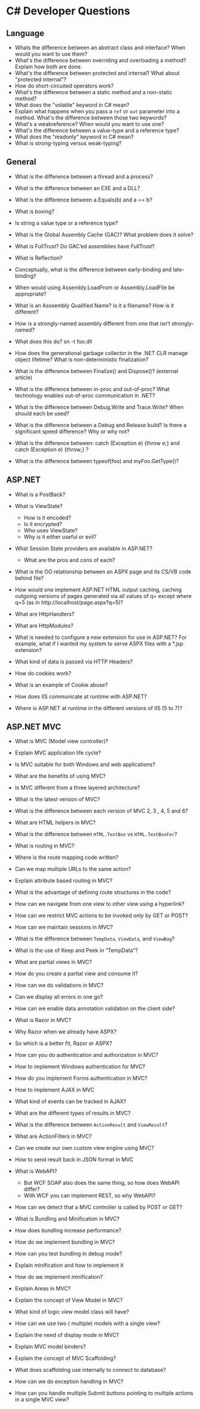 # C# Developer Questions

## Language

* Whats the difference between an abstract class and interface? When would you want to use them?
* What's the difference between overriding and overloading a method? Explain how both are done.
* What's the difference between protected and internal? What about "protected internal"?
* How do short-circuited operators work?
* What's the difference between a static method and a non-static method?
* What does the "volatile" keyword in C# mean?
* Explain what happens when you pass a `ref` or `out` parameter into a method. What's the difference between those two keywords?
* What's a weakreference? When would you want to use one?
* What's the difference between a value-type and a reference type?
* What does the "readonly" keyword in C# mean?
* What is strong-typing versus weak-typing?

## General

* What is the difference between a thread and a process?
* What is the difference between an EXE and a DLL?

* What is the difference between a.Equals(b) and a == b?
* What is boxing?
* Is string a value type or a reference type?

* What is the Global Assembly Cache (GAC)? What problem does it solve?
* What is FullTrust? Do GAC’ed assemblies have FullTrust?

* What is Reflection?
* Conceptually, what is the difference between early-binding and late-binding?
* When would using Assembly.LoadFrom or Assembly.LoadFile be appropriate?
* What is an Asssembly Qualified Name? Is it a filename? How is it different?
* How is a strongly-named assembly different from one that isn’t strongly-named?
* What does this do? sn -t foo.dll

* How does the generational garbage collector in the .NET CLR manage object lifetime? What is non-deterministic finalization?
* What is the difference between Finalize() and Dispose()? (external article)
* What is the difference between in-proc and out-of-proc? What technology enables out-of-proc communication in .NET?

* What is the difference between Debug.Write and Trace.Write? When should each be used?
* What is the difference between a Debug and Release build? Is there a significant speed difference? Why or why not?
* What is the difference between: catch (Exception e) {throw e;} and catch (Exception e) {throw;} ?
* What is the difference between typeof(foo) and myFoo.GetType()?

## ASP.NET

* What is a PostBack?
* What is ViewState? 
    * How is it encoded? 
    * Is it encrypted? 
    * Who uses ViewState? 
    * Why is it either useful or evil?

* What Session State providers are available in ASP.NET? 
    * What are the pros and cons of each?
    
* What is the OO relationship between an ASPX page and its CS/VB code behind file?
* How would one implement ASP.NET HTML output caching, caching outgoing versions of pages generated via all values of q= except where q=5 (as in http://localhost/page.aspx?q=5)?
* What are HttpHandlers?
* What are HttpModules?
* What is needed to configure a new extension for use in ASP.NET? 
For example, what if I wanted my system to serve ASPX files with a *.jsp extension?

* What kind of data is passed via HTTP Headers?
* How do cookies work? 
* What is an example of Cookie abuse?

* How does IIS communicate at runtime with ASP.NET? 
* Where is ASP.NET at runtime in the different versions of IIS (5 to 7)?

## ASP.NET MVC

* What is MVC (Model view controller)?
* Explain MVC application life cycle?
* Is MVC suitable for both Windows and web applications?
* What are the benefits of using MVC?
* Is MVC different from a three layered architecture?

* What is the latest version of MVC?
* What is the difference between each version of MVC 2, 3 , 4, 5 and 6?
* What are HTML helpers in MVC?
* What is the difference between `HTML.TextBox` vs `HTML.TextBoxFor`?

* What is routing in MVC?
* Where is the route mapping code written?
* Can we map multiple URLs to the same action?
* Explain attribute based routing in MVC?
* What is the advantage of defining route structures in the code?
* How can we navigate from one view to other view using a hyperlink?

* How can we restrict MVC actions to be invoked only by GET or POST?

* How can we maintain sessions in MVC?

* What is the difference between `TempData`, `ViewData`, and `ViewBag`?
* What is the use of Keep and Peek in “TempData”?

* What are partial views in MVC?
* How do you create a partial view and consume it?

* How can we do validations in MVC?
* Can we display all errors in one go?
* How can we enable data annotation validation on the client side?

* What is Razor in MVC?
* Why Razor when we already have ASPX?
* So which is a better fit, Razor or ASPX?

* How can you do authentication and authorization in MVC?
* How to implement Windows authentication for MVC?
* How do you implement Forms authentication in MVC?

* How to implement AJAX in MVC
* What kind of events can be tracked in AJAX?

* What are the different types of results in MVC?
* What is the difference between `ActionResult` and `ViewResult`?
* What are ActionFilters in MVC?

* Can we create our own custom view engine using MVC?
* How to send result back in JSON format in MVC

* What is WebAPI?
    * But WCF SOAP also does the same thing, so how does WebAPI differ?
    * With WCF you can implement REST, so why WebAPI?

* How can we detect that a MVC controller is called by POST or GET?

* What is Bundling and Minification in MVC?
* How does bundling increase performance?
* How do we implement bundling in MVC?
* How can you test bundling in debug mode?
* Explain minification and how to implement it
* How do we implement minification?

* Explain Areas in MVC?
* Explain the concept of View Model in MVC?
* What kind of logic view model class will have?
* How can we use two ( multiple) models with a single view?
* Explain the need of display mode in MVC?
* Explain MVC model binders?

* Explain the concept of MVC Scaffolding?
* What does scaffolding use internally to connect to database?

* How can we do exception handling in MVC?
* How can you handle multiple Submit buttons pointing to multiple actions in a single MVC view?
